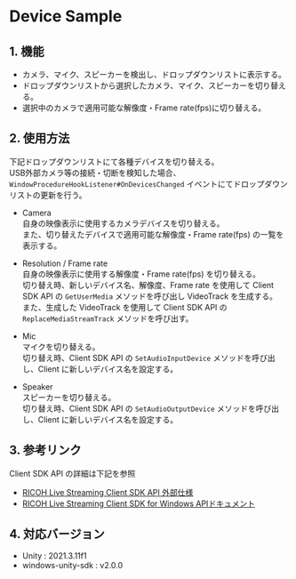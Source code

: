 # Device Sample

## 1. 機能
* カメラ、マイク、スピーカーを検出し、ドロップダウンリストに表示する。
* ドロップダウンリストから選択したカメラ、マイク、スピーカーを切り替える。
* 選択中のカメラで適用可能な解像度・Frame rate(fps)に切り替える。

## 2. 使用方法
下記ドロップダウンリストにて各種デバイスを切り替える。  
USB外部カメラ等の接続・切断を検知した場合、`WindowProcedureHookListener#OnDevicesChanged` イベントにてドロップダウンリストの更新を行う。

* Camera  
  自身の映像表示に使用するカメラデバイスを切り替える。  
  また、切り替えたデバイスで適用可能な解像度・Frame rate(fps) の一覧を表示する。

* Resolution / Frame rate  
  自身の映像表示に使用する解像度・Frame rate(fps) を切り替える。  
  切り替え時、新しいデバイス名、解像度、Frame rate を使用して Client SDK API の `GetUserMedia` メソッドを呼び出し VideoTrack を生成する。  
  また、生成した VideoTrack を使用して Client SDK API の `ReplaceMediaStreamTrack` メソッドを呼び出す。

* Mic  
  マイクを切り替える。  
  切り替え時、Client SDK API の `SetAudioInputDevice` メソッドを呼び出し、Client に新しいデバイス名を設定する。

* Speaker  
  スピーカーを切り替える。  
  切り替え時、Client SDK API の `SetAudioOutputDevice` メソッドを呼び出し、Client に新しいデバイス名を設定する。

## 3. 参考リンク
Client SDK API の詳細は下記を参照
* [RICOH Live Streaming Client SDK API 外部仕様](https://api.livestreaming.ricoh/document/ricoh-live-streaming-client-sdk-api-%e5%a4%96%e9%83%a8%e4%bb%95%e6%a7%98/)
* [RICOH Live Streaming Client SDK for Windows APIドキュメント](https://github.com/ricoh-live-streaming-api/windows-unity-sdk/tree/main/doc)

## 4. 対応バージョン
* Unity : 2021.3.11f1
* windows-unity-sdk : v2.0.0